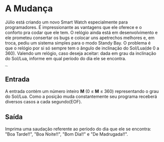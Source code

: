 # A Mudança		

Júlio está criando um novo Smart Watch especialmente para  programadores. É impressionante as vantagens que ele oferece e o  conforto pra codar que ele tem. O relógio ainda está em desenvolvimento e ele prometeu consertar os bugs e colocar uns apetrechos melhores e, em  troca, pediu um sistema simples para o modo Standy Bay. O problema é que o relógio por si só sempre tem o ângulo de inclinação do Sol/Lua(de 0 a 360). Valendo um relógio, caso deseja aceitar: dada em grau da  inclinação do Sol/Lua, informe em qual período do dia ele se encontra.

<img src="https://www.urionlinejudge.com.br/gallery/images/problems/UOJ_2686.png" alt="img" style="zoom:20%;" />



## Entrada

A entrada contém um número inteiro **M** (0 ≤ **M** ≤ 360) representando o grau do Sol/Lua. Como a posição muda  constantemente seu programa receberá diversos casos a cada segundo(EOF).

## Saída

Imprima uma saudação referente ao período do dia que ele se  encontra: "Boa Tarde!!", "Boa Noite!!", "Bom Dia!!" e "De Madrugada!!".
